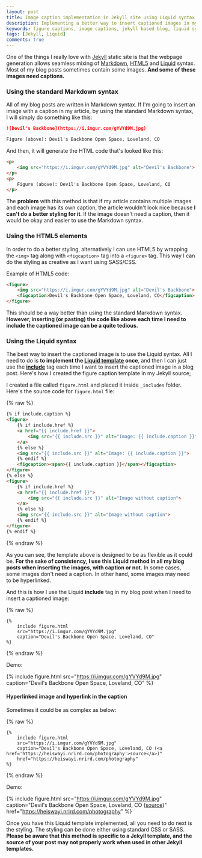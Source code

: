 ```yaml
---
layout: post
title: Image caption implementation in Jekyll site using Liquid syntax
description: Implementing a better way to insert captioned images in my static blog articles written in Markdown using the Liquid syntax.
keywords: figure captions, image captions, jekyll based blog, liquid syntax, figure figcaption
tags: [Jekyll, Liquid]
comments: true
---
```


One of the things I really love with [Jekyll](https://jekyllrb.com/) static site is that the webpage generation allows seamless mixing of [Markdown](https://en.wikipedia.org/wiki/Markdown), [HTML5](https://en.wikipedia.org/wiki/HTML5) and [Liquid](https://shopify.github.io/liquid/) syntax. Most of my blog posts sometimes contain some images. **And some of these images need captions.**

### Using the standard Markdown syntax

All of my blog posts are written in Markdown syntax. If I'm going to insert an image with a caption in my article, by using the standard Markdown syntax, I will simply do something like this:

```markdown
![Devil's Backbone](https://i.imgur.com/gYVYd9M.jpg)

Figure (above): Devil's Backbone Open Space, Loveland, CO
```

And then, it will generate the HTML code that's looked like this:

```html
<p>
    <img src="https://i.imgur.com/gYVYd9M.jpg" alt="Devil's Backbone">
</p>
<p>
    Figure (above): Devil's Backbone Open Space, Loveland, CO
</p>
```

The **problem** with this method is that if my article contains multiple images and each image has its own caption, the article wouldn't look nice because **I can't do a better styling for it**. If the image doesn't need a caption, then it would be okay and easier to use the Markdown syntax.

### Using the HTML5 elements

In order to do a better styling, alternatively I can use HTML5 by wrapping the `<img>` tag along with `<figcaption>` tag into a `<figure>` tag. This way I can do the styling as creative as I want using SASS/CSS.

Example of HTML5 code:

```html
<figure>
    <img src="https://i.imgur.com/gYVYd9M.jpg" alt="Devil's Backbone">
    <figcaption>Devil's Backbone Open Space, Loveland, CO</figcaption>
</figure>
```

This should be a way better than using the standard Markdown syntax. **However, inserting (or pasting) the code like above each time I need to include the captioned image can be a quite tedious.**

### Using the Liquid syntax

The best way to insert the captioned image is to use the Liquid syntax. All I need to do is **to implement the [Liquid template](https://jekyllrb.com/docs/templates/) once**, and then I can just use the [**include**](https://jekyllrb.com/docs/includes/) tag each time I want to insert the captioned image in a blog post. Here's how I created the figure caption template in my Jekyll source;

I created a file called `figure.html` and placed it inside `_includes` folder. Here's the source code for `figure.html` file:

{% raw %}
```html
{% if include.caption %}
<figure>
    {% if include.href %}
    <a href="{{ include.href }}">
        <img src="{{ include.src }}" alt="Image: {{ include.caption }}">
    </a>
    {% else %}
    <img src="{{ include.src }}" alt="Image: {{ include.caption }}">
    {% endif %}
    <figcaption><span>{{ include.caption }}</span></figcaption>
</figure>
{% else %}
<figure>
    {% if include.href %}
    <a href="{{ include.href }}">
        <img src="{{ include.src }}" alt="Image without caption">
    </a>
    {% else %}
    <img src="{{ include.src }}" alt="Image without caption">
    {% endif %}
</figure>
{% endif %}
```
{% endraw %}

As you can see, the template above is designed to be as flexible as it could be. **For the sake of consistency, I use this Liquid method in all my blog posts when inserting the images, with caption or not.** In some cases, some images don't need a caption. In other hand, some images may need to be hyperlinked.

And this is how I use the Liquid **include** tag in my blog post when I need to insert a captioned image:

{% raw %}
```liquid
{%
    include figure.html 
    src="https://i.imgur.com/gYVYd9M.jpg" 
    caption="Devil's Backbone Open Space, Loveland, CO"
%}
```
{% endraw %}

Demo:

{%
    include figure.html 
    src="https://i.imgur.com/gYVYd9M.jpg" 
    caption="Devil's Backbone Open Space, Loveland, CO"
%}

#### Hyperlinked image and hyperlink in the caption

Sometimes it could be as complex as below:

{% raw %}
```liquid
{%
    include figure.html 
    src="https://i.imgur.com/gYVYd9M.jpg" 
    caption="Devil's Backbone Open Space, Loveland, CO (<a href='https://heiswayi.nrird.com/photography'>source</a>)"
    href="https://heiswayi.nrird.com/photography"
%}
```
{% endraw %}

Demo:

{%
    include figure.html 
    src="https://i.imgur.com/gYVYd9M.jpg" 
    caption="Devil's Backbone Open Space, Loveland, CO (<a href='https://heiswayi.nrird.com/photography'>source</a>)"
    href="https://heiswayi.nrird.com/photography"
%}

Once you have this Liquid template implemented, all you need to do next is the styling. The styling can be done either using standard CSS or SASS. **Please be aware that this method is specific to a Jekyll template, and the source of your post may not properly work when used in other Jekyll templates.**